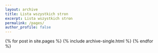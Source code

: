 ```yaml
---
layout: archive
title: Lista wszystkich stron
excerpt: Lista wszystkich stron
permalink: /pages/
author_profile: false
---
```


{% for post in site.pages %}
  {% include archive-single.html %}
{% endfor %}